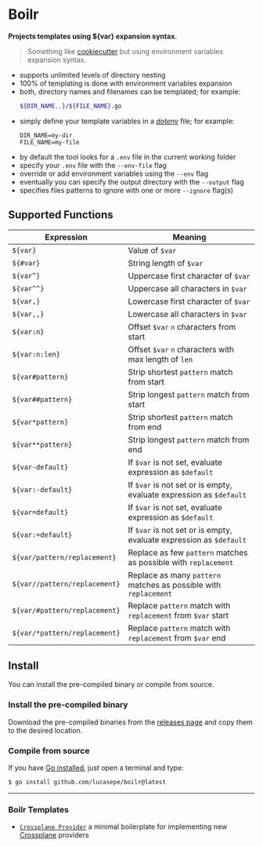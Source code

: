 # Boilr

**Projects templates using ${var} expansion syntax.**

> Something like [cookiecutter](https://github.com/cookiecutter/cookiecutter) but using environment variables expansion syntax.

- supports unlimited levels of directory nesting
- 100% of templating is done with environment variables expansion
- both, directory names and filenames can be templated; for example:
    ```sh
    ${DIR_NAME,,}/${FILE_NAME}.go
    ```
- simply define your template variables in a [_dotenv_](https://www.ibm.com/docs/en/aix/7.2?topic=files-env-file) file; for example:
    ```properties
    DIR_NAME=my-dir
    FILE_NAME=my-file
    ```
- by default the tool looks for a `.env` file in the current working folder
- specify your  `.env` file with the `--env-file` flag
- override or add environment variables using the `--env` flag
- eventually you can specify the output directory with the `--output` flag
- specifies files patterns to ignore with one or more `--ignore` flag(s)

## Supported Functions

| __Expression__                | __Meaning__                                                     |
| -----------------             | --------------                                                  |
| `${var}`                      | Value of `$var`
| `${#var}`                     | String length of `$var`
| `${var^}`                     | Uppercase first character of `$var`
| `${var^^}`                    | Uppercase all characters in `$var`
| `${var,}`                     | Lowercase first character of `$var`
| `${var,,}`                    | Lowercase all characters in `$var`
| `${var:n}`                    | Offset `$var` `n` characters from start
| `${var:n:len}`                | Offset `$var` `n` characters with max length of `len`
| `${var#pattern}`              | Strip shortest `pattern` match from start
| `${var##pattern}`             | Strip longest `pattern` match from start
| `${var*pattern}`              | Strip shortest `pattern` match from end
| `${var**pattern}`             | Strip longest `pattern` match from end
| `${var-default}`              | If `$var` is not set, evaluate expression as `$default`
| `${var:-default}`             | If `$var` is not set or is empty, evaluate expression as `$default`
| `${var=default}`              | If `$var` is not set, evaluate expression as `$default`
| `${var:=default}`             | If `$var` is not set or is empty, evaluate expression as `$default`
| `${var/pattern/replacement}`  | Replace as few `pattern` matches as possible with `replacement`
| `${var//pattern/replacement}` | Replace as many `pattern` matches as possible with `replacement`
| `${var/#pattern/replacement}` | Replace `pattern` match with `replacement` from `$var` start
| `${var/*pattern/replacement}` | Replace `pattern` match with `replacement` from `$var` end

## Install

You can install the pre-compiled binary or compile from source.

### Install the pre-compiled binary

Download the pre-compiled binaries from the [releases page](https://github.com/lucasepe/boilr/releases) and copy them to the desired location.

### Compile from source

If you have [Go installed](https://go.dev/doc/install), just open a terminal and type:

```sh
$ go install github.com/lucasepe/boilr@latest
```

---


### Boilr Templates

- [`Crossplane Provider`](https://github.com/lucasepe/boilr-templates/crossplane-provider) a minimal boilerplate for implementing new [Crossplane](https://crossplane.io) providers 
